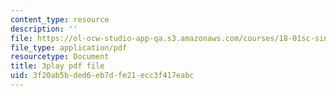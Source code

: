 ```yaml
---
content_type: resource
description: ''
file: https://ol-ocw-studio-app-qa.s3.amazonaws.com/courses/18-01sc-single-variable-calculus-fall-2010/3f20ab5bded6eb7dfe21ecc3f417eabc_QLo5dRFEyl8.pdf
file_type: application/pdf
resourcetype: Document
title: 3play pdf file
uid: 3f20ab5b-ded6-eb7d-fe21-ecc3f417eabc
---
```


